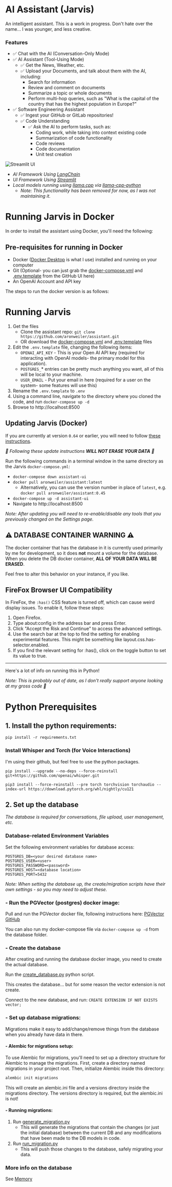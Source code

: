 # AI Assistant (Jarvis)
An intelligent assistant.  This is a work in progress.  Don't hate over the name... I was younger, and less creative.

### Features
- ✅ Chat with the AI (Conversation-Only Mode)
- ✅ AI Assistant (Tool-Using Mode)
    - ✅ Get the News, Weather, etc.
    - ✅ Upload your Documents, and talk about them with the AI, including:
        - Search for information
        - Review and comment on documents
        - Summarize a topic or whole documents
        - Perform multi-hop queries, such as "What is the capital of the country that has the highest population in Europe?"
- ✅ Software Engineering Assistant
    - ✅ Ingest your GitHub or GitLab repositories!
    - ✅ Code Understanding
        - ✅ Ask the AI to perform tasks, such as:
            - Coding work, while taking into context existing code
            - Summarization of code functionality
            - Code reviews
            - Code documentation
            - Unit test creation

![Streamlit UI](documentation/Jarvis.png)

- *AI Framework Using [LangChain](https://www.langchain.com/)*
- *UI Framework Using [Streamlit](https://streamlit.io/)*
- *Local models running using [llama.cpp](https://github.com/ggerganov/llama.cpp) via [llama-cpp-python](https://github.com/abetlen/llama-cpp-python)*
  - *Note: This functionality has been removed for now, as I was not maintaining it.*

# Running Jarvis in Docker
In order to install the assistant using Docker, you'll need the following:

## Pre-requisites for running in Docker 
- Docker ([Docker Desktop](https://www.docker.com/products/docker-desktop/) is what I use) installed and running on your computer
- Git (Optional- you can just grab the [docker-compose.yml](docker-compose.yml) and [.env.template](.env.template) from the GitHub UI here)
- An OpenAI Account and API key

The steps to run the docker version is as follows:

# Running Jarvis
1. Get the files
   - Clone the assistant repo: `git clone https://github.com/aronweiler/assistant.git`
   - OR download the [docker-compose.yml](docker-compose.yml) and [.env.template](.env.template) files
2. Edit the `.env.template` file, changing the following items:
   - `OPENAI_API_KEY` - This is your Open AI API key (required for interacting with OpenAI models- the primary model for this application).
   - `POSTGRES_`* entries can be pretty much anything you want, all of this will be local to your machine.
   - `USER_EMAIL` - Put your email in here (required for a user on the system- some features will use this)
3. Rename the `.env.template` to `.env`
4. Using a command line, navigate to the directory where you cloned the code, and run `docker-compose up -d`
5. Browse to http://localhost:8500

## Updating Jarvis (Docker)

If you are currently at version `0.64` or earlier, you will need to follow [these instructions](https://github.com/aronweiler/assistant/blob/main/release_notes.md#december-11-2023----release-notes-jarvis-065).

*🥳 Following these update instructions **WILL NOT ERASE YOUR DATA** 🥳*
 
Run the following commands in a terminal window in the same directory as the Jarvis `docker-compose.yml`:
- `docker-compose down assistant-ui`
- `docker pull aronweiler/assistant:latest` 
  - Alternatively, you can use the version number in place of `latest`, e.g. `docker pull aronweiler/assistant:0.45`
- `docker-compose up -d assistant-ui`
- Navigate to http://localhost:8500
  
*Note: After updating you will need to re-enable/disable any tools that you previously changed on the Settings page.*

## ⚠️ DATABASE CONTAINER WARNING ⚠️
The docker container that has the database in it is currently used primarily by me for development, so it does **not** mount a volume for the database.  
When you delete the DB docker container, **ALL OF YOUR DATA WILL BE ERASED**.

Feel free to alter this behavior on your instance, if you like.

## FireFox Browser UI Compatibility
In FireFox, the `:has()` CSS feature is turned off, which can cause weird display issues.  To enable it, follow these steps:

1. Open Firefox.
2. Type about:config in the address bar and press Enter.
3. Click "Accept the Risk and Continue" to access the advanced settings.
4. Use the search bar at the top to find the setting for enabling experimental features. This might be something like layout.css.has-selector.enabled.
5. If you find the relevant setting for :has(), click on the toggle button to set its value to true.


---
Here's a lot of info on running this in Python!

*Note: This is probably out of date, as I don't really support anyone looking at my gross code 🤣*

# Python Prerequisites

## 1. Install the python requirements:

`pip install -r requirements.txt`

### Install Whisper and Torch (for Voice Interactions)
I'm using their github, but feel free to use the python packages.

`pip install --upgrade --no-deps --force-reinstall git+https://github.com/openai/whisper.git`

`pip3 install --force-reinstall --pre torch torchvision torchaudio --index-url https://download.pytorch.org/whl/nightly/cu121`

## 2. Set up the database
*The database is required for conversations, file upload, user management, etc.*

### Database-related Environment Variables

Set the following environment variables for database access:

```
POSTGRES_DB=<your desired database name>
POSTGRES_USER=<user>
POSTGRES_PASSWORD=<password>
POSTGRES_HOST=<database location>
POSTGRES_PORT=5432
```

*Note: When setting the database up, the create/migration scripts have their own settings - so you may need to adjust these.*

### - Run the PGVector (postgres) docker image:

Pull and run the PGVector docker file, following instructions here: [PGVector GitHub](https://github.com/pgvector/pgvector/tree/master#docker)

You can also run my docker-compose file via `docker-compose up -d` from the database folder.

### - Create the database
After creating and running the database docker image, you need to create the actual database.

Run the [create_database.py](src\db\database\create_database.py) python script.

This creates the database...  but for some reason the vector extension is not create.

Connect to the new database, and run: `CREATE EXTENSION IF NOT EXISTS vector;`

### - Set up database migrations:
Migrations make it easy to add/change/remove things from the database when you already have data in there. 

#### - Alembic for migrations setup:
To use Alembic for migrations, you'll need to set up a directory structure for Alembic to manage the migrations. First, create a directory named migrations in your project root. Then, initialize Alembic inside this directory:

``` bash
alembic init migrations
```
This will create an alembic.ini file and a versions directory inside the migrations directory.  The versions directory is required, but the alembic.ini is not!

#### - Running migrations:
1. Run [generate_migration.py](generate_migration.py)
   - This will generate the migrations that contain the changes (or just the initial database) between the current DB and any modifications that have been made to the DB models in code.
2. Run [run_migration.py](run_migration.py)
   - This will push those changes to the database, safely migrating your data.

### More info on the database
See [Memory](src\db\readme.md)
